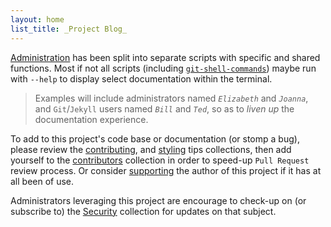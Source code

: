 ```yaml
---
layout: home
list_title: _Project Blog_
---
```


[Administration][administration] has been split into separate scripts with specific and shared functions. Most if not all scripts (including [`git-shell-commands`][git-shell-commands]) maybe run with `--help` to display select documentation within the terminal.


> Examples will include administrators named _`Elizabeth`_ and _`Joanna`_, and `Git`/`Jekyll` users named _`Bill`_ and _`Ted`_, so as to _liven up_ the documentation experience.


To add to this project's code base or documentation (or stomp a bug), please review the [contributing], and [styling] tips collections, then add yourself to the [contributors] collection in order to speed-up `Pull Request` review process. Or consider [supporting][support] the author of this project if it has at all been of use.


Administrators leveraging this project are encourage to check-up on (or subscribe to) the [Security][security] collection for updates on that subject.



[administration]: /Jekyll_Admin/administration/
[git-shell-commands]: /Jekyll_Admin/git-shell-commands/
[contributing]: /Jekyll_Admin/contributing/
[contributors]: /Jekyll_Admin/contributors/
[security]: /Jekyll_Admin/security/
[styling]: /Jekyll_Admin/styling/
[support]: /Jekyll_Admin/support/
